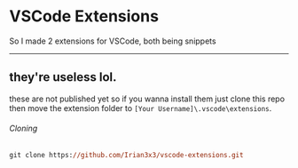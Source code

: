 # VSCode Extensions
So I made 2 extensions for VSCode, both being snippets  






---










they're useless lol.
---
these are not published yet so if you wanna install them just clone this repo then move the extension folder to `[Your Username]\.vscode\extensions`.
###### Cloning
```ps
git clone https://github.com/Irian3x3/vscode-extensions.git
```
